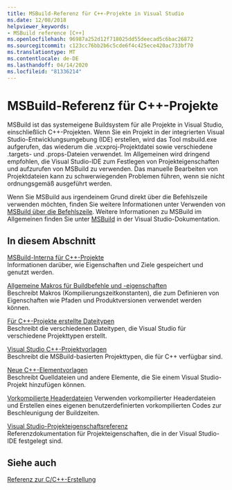 ```yaml
---
title: MSBuild-Referenz für C++-Projekte in Visual Studio
ms.date: 12/08/2018
helpviewer_keywords:
- MSBuild reference [C++]
ms.openlocfilehash: 96987a252d12f718025dd55deecad5c6bac26872
ms.sourcegitcommit: c123cc76bb2b6c5cde6f4c425ece420ac733bf70
ms.translationtype: MT
ms.contentlocale: de-DE
ms.lasthandoff: 04/14/2020
ms.locfileid: "81336214"
---
```

# <a name="msbuild-reference-for-c-projects"></a>MSBuild-Referenz für C++-Projekte

MSBuild ist das systemeigene Buildsystem für alle Projekte in Visual Studio, einschließlich C++-Projekten. Wenn Sie ein Projekt in der integrierten Visual Studio-Entwicklungsumgebung (IDE) erstellen, wird das Tool msbuild.exe aufgerufen, das wiederum die .vcxproj-Projektdatei sowie verschiedene .targets- und .props-Dateien verwendet. Im Allgemeinen wird dringend empfohlen, die Visual Studio-IDE zum Festlegen von Projekteigenschaften und aufzurufen von MSBuild zu verwenden. Das manuelle Bearbeiten von Projektdateien kann zu schwerwiegenden Problemen führen, wenn sie nicht ordnungsgemäß ausgeführt werden.

Wenn Sie MSBuild aus irgendeinem Grund direkt über die Befehlszeile verwenden möchten, finden Sie weitere Informationen unter Verwenden von [MSBuild über die Befehlszeile](../msbuild-visual-cpp.md). Weitere Informationen zu MSBuild im Allgemeinen finden Sie unter [MSBuild](/visualstudio/msbuild/msbuild) in der Visual Studio-Dokumentation.

## <a name="in-this-section"></a>In diesem Abschnitt

[MSBuild-Interna für C++-Projekte](msbuild-visual-cpp-overview.md)<br/>
Informationen darüber, wie Eigenschaften und Ziele gespeichert und genutzt werden.

[Allgemeine Makros für Buildbefehle und -eigenschaften](common-macros-for-build-commands-and-properties.md)<br/>
Beschreibt Makros (Kompilierungszeitkonstanten), die zum Definieren von Eigenschaften wie Pfaden und Produktversionen verwendet werden können.

[Für C++-Projekte erstellte Dateitypen](file-types-created-for-visual-cpp-projects.md)<br/>
Beschreibt die verschiedenen Dateitypen, die Visual Studio für verschiedene Projekttypen erstellt.

[Visual Studio C++-Projektvorlagen](visual-cpp-project-types.md)<br>
Beschreibt die MSBuild-basierten Projekttypen, die für C++ verfügbar sind.

[Neue C++-Elementvorlagen](using-visual-cpp-add-new-item-templates.md)<br>
Beschreibt Quelldateien und andere Elemente, die Sie einem Visual Studio-Projekt hinzufügen können.

[Vorkompilierte Headerdateien](../creating-precompiled-header-files.md) Verwenden vorkompilierter Headerdateien und Erstellen eines eigenen benutzerdefinierten vorkompilierten Codes zur Beschleunigung der Buildzeiten.

[Visual Studio-Projekteigenschaftsreferenz](property-pages-visual-cpp.md)<br/>
Referenzdokumentation für Projekteigenschaften, die in der Visual Studio-IDE festgelegt sind.

## <a name="see-also"></a>Siehe auch

[Referenz zur C/C++-Erstellung](c-cpp-building-reference.md)
